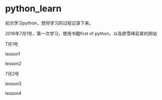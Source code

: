 # python_learn
初次学习python，想将学习的过程记录下来。

2016年7月1号，第一次学习，使用书籍first of python，以及廖雪峰前辈的网站

7月1号

lesson1

lesson2

7月2号

lesson3

lesson4

